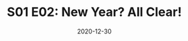 ---
title: "S01 E02: New Year? All Clear!"
date: 2020-12-30
description: "Thot's December 2020 Thoughts"
tags: ["Newsletter"]
canonicalUrl: "https://tinyletter.com/nikhilthota/letters/s01-e02-new-year-all-clear"
readingTime: "7"
favorite: false
emoji: 🎉
---